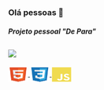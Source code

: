 ### Olá pessoas 👋

##### Projeto pessoal "De Para"

##

<!-- 
### Linguagens utilizadas

[![Top Langs](https://github-readme-stats.vercel.app/api/top-langs/?username=aldosds&layout=compact)](https://github.com/anuraghazra/github-readme-stats)
-->
<div>
   <a href="https://github.com/devemdobro">
   <img height="180em" src="https://github-readme-stats.vercel.app/api/top-langs/?username=aldosds&layout=compact&langs_count=6&theme=tokyonight"/>

</div>
<div style="display: inline_block"><br>
  <img align="center" alt="HTML" height="30" width="40" src="https://raw.githubusercontent.com/devicons/devicon/master/icons/html5/html5-original.svg">
  <img align="center" alt="CSS" height="30" width="40" src="https://raw.githubusercontent.com/devicons/devicon/master/icons/css3/css3-original.svg">
  <img align="center" alt="Js" height="30" width="40" src="https://raw.githubusercontent.com/devicons/devicon/master/icons/javascript/javascript-plain.svg">
</div>
